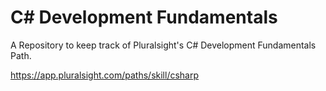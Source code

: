 # C# Development Fundamentals

A Repository to keep track of Pluralsight's C# Development Fundamentals Path.

https://app.pluralsight.com/paths/skill/csharp
